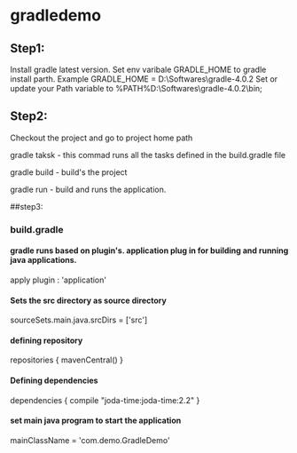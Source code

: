 # gradledemo

## Step1:

Install gradle latest version.
Set env varibale GRADLE_HOME to gradle install parth. Example GRADLE_HOME = D:\Softwares\gradle-4.0.2
Set or update your Path variable to %PATH%D:\Softwares\gradle-4.0.2\bin;

## Step2:

Checkout the project and go to project home path
 
gradle taksk - this commad runs all the tasks defined in the build.gradle file

gradle build - build's the project

gradle run - build and runs the application.

##step3:
### build.gradle 

#### gradle runs based on plugin's. application plug in for building and running java applications. 
apply plugin : 'application'

#### Sets the src directory as source directory
sourceSets.main.java.srcDirs = ['src']


#### defining repository
repositories {
	mavenCentral()
}

#### Defining dependencies
dependencies {
	compile "joda-time:joda-time:2.2"
}

#### set main java program to start the application
mainClassName = 'com.demo.GradleDemo'